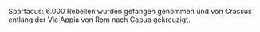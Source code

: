 Spartacus: 6.000 Rebellen wurden gefangen genommen und von Crassus entlang der Via Appia von Rom nach Capua gekreuzigt.
